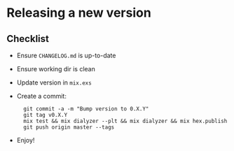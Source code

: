 # Releasing a new version

## Checklist

* Ensure `CHANGELOG.md` is up-to-date
* Ensure working dir is clean
* Update version in `mix.exs`
* Create a commit:

        git commit -a -m "Bump version to 0.X.Y"
        git tag v0.X.Y
        mix test && mix dialyzer --plt && mix dialyzer && mix hex.publish
        git push origin master --tags

* Enjoy!

